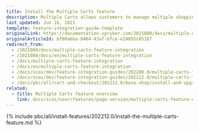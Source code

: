 ```yaml
---
title: Install the Multiple Carts feature
description: Multiple Carts allows customers to manage multiple shopping carts in one account. The guide describes how to integrate the feature into your project.
last_updated: Jun 16, 2021
template: feature-integration-guide-template
originalLink: https://documentation.spryker.com/2021080/docs/multiple-carts-feature-integration
originalArticleId: bf00a6ba-8484-43af-bfce-e24895c051b7
redirect_from:
  - /2021080/docs/multiple-carts-feature-integration
  - /2021080/docs/en/multiple-carts-feature-integration
  - /docs/multiple-carts-feature-integration
  - /docs/en/multiple-carts-feature-integration
  - /docs/scos/dev/feature-integration-guides/202200.0/multiple-carts-feature-integration.html
  - /docs/scos/dev/feature-integration-guides/202212.0/multiple-carts-feature-integration.html
  - /docs/pbc/all/cart-and-checkout/202212.0/base-shop/install-and-upgrade/install-features/install-the-multiple-carts-feature.html
related:
  - title: Multiple Carts feature overview
    link: docs/scos/user/features/page.version/multiple-carts-feature-overview.html
---
```


{% include pbc/all/install-features/202212.0/install-the-multiple-carts-feature.md %} <!-- To edit, see /_includes/pbc/all/install-features/202212.0/install-the-multiple-carts-feature.md -->
